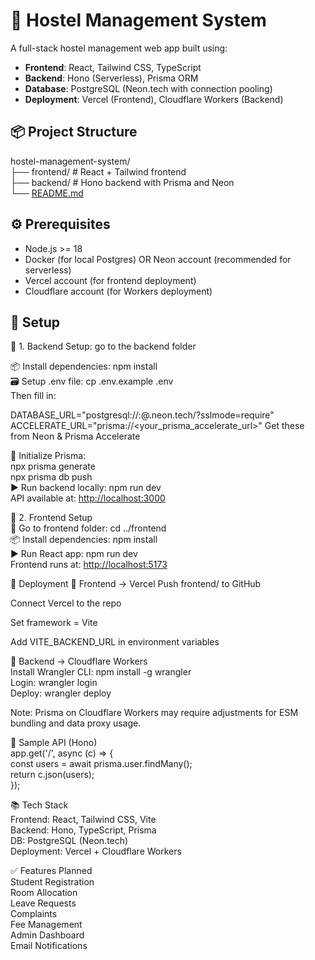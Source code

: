 # 🏨 Hostel Management System

A full-stack hostel management web app built using:

- **Frontend**: React, Tailwind CSS, TypeScript  
- **Backend**: Hono (Serverless), Prisma ORM  
- **Database**: PostgreSQL (Neon.tech with connection pooling)  
- **Deployment**: Vercel (Frontend), Cloudflare Workers (Backend)  

## 📦 Project Structure

hostel-management-system/  
├── frontend/ # React + Tailwind frontend  
├── backend/ # Hono backend with Prisma and Neon  
└── [README.md](http://readme.md/)  

## ⚙️ Prerequisites

- Node.js >= 18
- Docker (for local Postgres) OR Neon account (recommended for serverless)
- Vercel account (for frontend deployment)
- Cloudflare account (for Workers deployment)

## 🧩 Setup

💾 1. Backend Setup: go to the backend folder  

📦 Install dependencies: npm install  
🗃️ Setup .env file: cp .env.example .env  
Then fill in:

DATABASE_URL="postgresql://<username>:<password>@<host>.neon.tech/<db>?sslmode=require"  
ACCELERATE_URL="prisma://<your_prisma_accelerate_url>"
Get these from Neon & Prisma Accelerate  

🧱 Initialize Prisma:  
npx prisma generate  
npx prisma db push  
▶️ Run backend locally: npm run dev  
API available at: <http://localhost:3000>  

🎨 2. Frontend Setup  
📁 Go to frontend folder: cd ../frontend  
📦 Install dependencies: npm install  
▶️ Run React app: npm run dev  
Frontend runs at: <http://localhost:5173>

🚀 Deployment
📄 Frontend → Vercel
Push frontend/ to GitHub

Connect Vercel to the repo

Set framework = Vite

Add VITE_BACKEND_URL in environment variables

📃 Backend → Cloudflare Workers  
Install Wrangler CLI: npm install -g wrangler  
Login: wrangler login  
Deploy: wrangler deploy  

Note: Prisma on Cloudflare Workers may require adjustments for ESM bundling and data proxy usage.

🧪 Sample API (Hono)  
app.get('/', async (c) => {  
  const users = await prisma.user.findMany();  
  return c.json(users);  
});

📚 Tech Stack  
Frontend: React, Tailwind CSS, Vite  
Backend: Hono, TypeScript, Prisma  
DB: PostgreSQL (Neon.tech)  
Deployment: Vercel + Cloudflare Workers  

✅ Features Planned  
 Student Registration  
 Room Allocation  
 Leave Requests  
 Complaints  
 Fee Management  
 Admin Dashboard  
 Email Notifications  